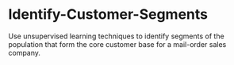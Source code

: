 # Identify-Customer-Segments
Use unsupervised learning techniques to identify segments of the population that form the core customer base for a mail-order sales company.
